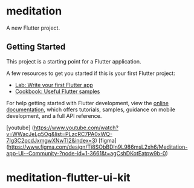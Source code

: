 # meditation

A new Flutter project.

## Getting Started

This project is a starting point for a Flutter application.

A few resources to get you started if this is your first Flutter project:

- [Lab: Write your first Flutter app](https://docs.flutter.dev/get-started/codelab)
- [Cookbook: Useful Flutter samples](https://docs.flutter.dev/cookbook)

For help getting started with Flutter development, view the
[online documentation](https://docs.flutter.dev/), which offers tutorials,
samples, guidance on mobile development, and a full API reference.

[youtube] (https://www.youtube.com/watch?v=WWacJeLg5Og&list=PLzcRC7PA0xWQ-7Ig3C2pcdJxmgwXNwTI2&index=3)
[figma] (https://www.figma.com/design/Tj8SObBDIn9L986msL2xh6/Meditation-app-UI--Community-?node-id=1-3661&t=agCshDKotEatpw9b-0)

# meditation-flutter-ui-kit
